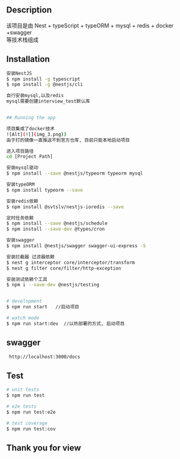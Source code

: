 ## Description

 该项目是由 Nest + typeScript + typeORM + mysql + redis + docker +swagger <BR>等技术栈组成

## Installation

```bash
安装NestJS 
$ npm install -g typescript
$ npm install -g @nestjs/cli

自行安装mysql,以及redis
mysql需要创建interview_test默认库


## Running the app

项目集成了docker技术
![Alt](![](img_3.png))
由于打的镜像一直推送不到官方仓库, 目前只能本地启动项目

进入项目路径
cd [Project Path]

安装mysql驱动
$ npm install --save @nestjs/typeorm typeorm mysql

安装typeORM
$ npm install typeorm --save

安装redis依赖
$ npm install @svtslv/nestjs-ioredis --save

定时任务依赖
$ npm install --save @nestjs/schedule
$ npm install --save-dev @types/cron

安装swagger
$ npm install @nestjs/swagger swagger-ui-express -S

安装拦截器 过滤器依赖
$ nest g interceptor core/interceptor/transform
$ nest g filter core/filter/http-exception

安装测试依赖个工具
$ npm i --save-dev @nestjs/testing


# development
$ npm run start   //启动项目

# watch mode
$ npm run start:dev  //以热部署的方式, 启动项目

```




## swagger
```bash
 http://localhost:3000/docs
```
## Test
```bash
# unit tests
$ npm run test

# e2e tests
$ npm run test:e2e

# test coverage
$ npm run test:cov
```

## Thank you for view
